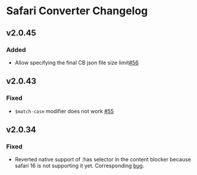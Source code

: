 # Safari Converter Changelog

## v2.0.45

### Added

* Allow specifying the final CB json file size limit[#56](https://github.com/AdguardTeam/SafariConverterLib/issues/56)

## v2.0.43

### Fixed

* `$match-case` modifier does not work [#55](https://github.com/AdguardTeam/SafariConverterLib/issues/55)

## v2.0.34

### Fixed

* Reverted native support of :has selector in the content blocker because safari 16 is not supporting it yet. Corresponding [bug](https://bugs.webkit.org/show_bug.cgi?id=248868).
